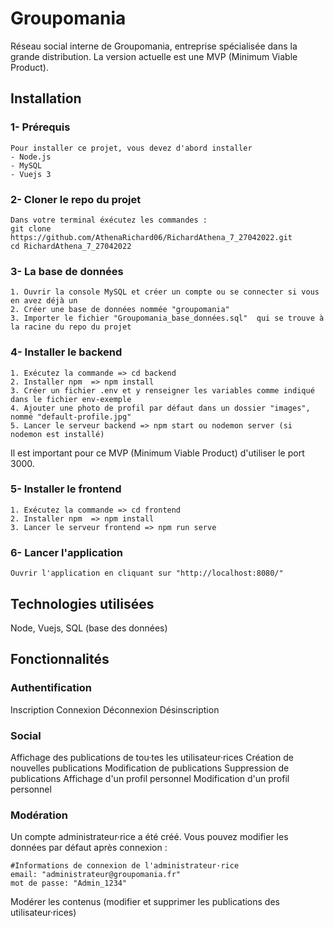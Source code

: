 # Groupomania
Réseau social interne de Groupomania, entreprise spécialisée dans la grande distribution.
La version actuelle est une MVP (Minimum Viable Product).

## Installation
### 1- Prérequis
```
Pour installer ce projet, vous devez d'abord installer
- Node.js
- MySQL
- Vuejs 3
```
### 2- Cloner le repo du projet
```
Dans votre terminal éxécutez les commandes :
git clone https://github.com/AthenaRichard06/RichardAthena_7_27042022.git
cd RichardAthena_7_27042022
```
### 3- La base de données
```
1. Ouvrir la console MySQL et créer un compte ou se connecter si vous en avez déjà un
2. Créer une base de données nommée "groupomania"
3. Importer le fichier "Groupomania_base_données.sql"  qui se trouve à la racine du repo du projet
```
### 4- Installer le backend
```
1. Exécutez la commande => cd backend
2. Installer npm  => npm install
3. Créer un fichier .env et y renseigner les variables comme indiqué dans le fichier env-exemple
4. Ajouter une photo de profil par défaut dans un dossier "images", nommé "default-profile.jpg"
5. Lancer le serveur backend => npm start ou nodemon server (si nodemon est installé)
```
Il est important pour ce MVP (Minimum Viable Product) d'utiliser le port 3000.

### 5- Installer le frontend
```
1. Exécutez la commande => cd frontend
2. Installer npm  => npm install
3. Lancer le serveur frontend => npm run serve
```
### 6- Lancer l'application
```
Ouvrir l'application en cliquant sur "http://localhost:8080/"
```
## Technologies utilisées
Node, Vuejs, SQL (base des données)

## Fonctionnalités
### Authentification
Inscription
Connexion
Déconnexion
Désinscription
### Social
Affichage des publications de tou·tes les utilisateur·rices
Création de nouvelles publications
Modification de publications
Suppression de publications
Affichage d'un profil personnel
Modification d'un profil personnel
### Modération
Un compte administrateur·rice a été créé. Vous pouvez modifier les données par défaut après connexion :
```
#Informations de connexion de l'administrateur·rice
email: "administrateur@groupomania.fr"
mot de passe: "Admin_1234"
```
Modérer les contenus (modifier et supprimer les publications des utilisateur·rices)